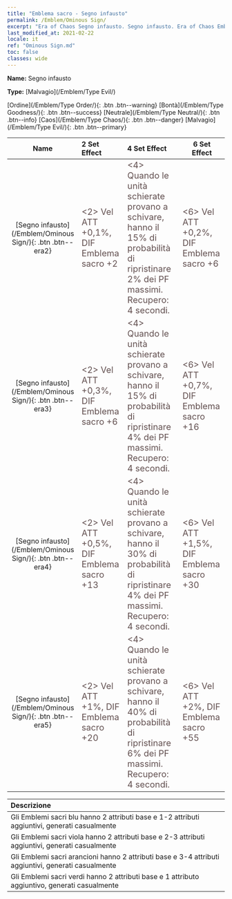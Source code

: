 ```yaml
---
title: "Emblema sacro - Segno infausto"
permalink: /Emblem/Ominous Sign/
excerpt: "Era of Chaos Segno infausto. Segno infausto. Era of Chaos Emblema sacro Segno infausto. Era of Chaos Malvagio Segno infausto"
last_modified_at: 2021-02-22
locale: it
ref: "Ominous Sign.md"
toc: false
classes: wide
---
```


 **Name:** Segno infausto

 **Type:** [Malvagio](/Emblem/Type Evil/)

  [Ordine](/Emblem/Type Order/){: .btn .btn--warning}   [Bontà](/Emblem/Type Goodness/){: .btn .btn--success}   [Neutrale](/Emblem/Type Neutral/){: .btn .btn--info}   [Caos](/Emblem/Type Chaos/){: .btn .btn--danger}   [Malvagio](/Emblem/Type Evil/){: .btn .btn--primary} 

  |         Name            |    2 Set Effect    |   4 Set Effect   | 6 Set Effect   | 
  |:-----------------------:|:-------------------|:-----------------|----------------| 
  | [Segno infausto](/Emblem/Ominous Sign/){: .btn .btn--era2} | <span style="color: #645252;font-size:20px">&lt;2&gt; Vel ATT +0,1%, DIF Emblema sacro +2</span> | <span style="color: #645252;font-size:20px">&lt;4&gt; Quando le unità schierate provano a schivare, hanno il 15% di probabilità di ripristinare 2% dei PF massimi. Recupero: 4 secondi.</span> | <span style="color: #645252;font-size:20px">&lt;6&gt; Vel ATT +0,2%, DIF Emblema sacro +6</span> | 
  | [Segno infausto](/Emblem/Ominous Sign/){: .btn .btn--era3} | <span style="color: #645252;font-size:20px">&lt;2&gt; Vel ATT +0,3%, DIF Emblema sacro +6</span> | <span style="color: #645252;font-size:20px">&lt;4&gt; Quando le unità schierate provano a schivare, hanno il 15% di probabilità di ripristinare 4% dei PF massimi. Recupero: 4 secondi.</span> | <span style="color: #645252;font-size:20px">&lt;6&gt; Vel ATT +0,7%, DIF Emblema sacro +16</span> | 
  | [Segno infausto](/Emblem/Ominous Sign/){: .btn .btn--era4} | <span style="color: #645252;font-size:20px">&lt;2&gt; Vel ATT +0,5%, DIF Emblema sacro +13</span> | <span style="color: #645252;font-size:20px">&lt;4&gt; Quando le unità schierate provano a schivare, hanno il 30% di probabilità di ripristinare 4% dei PF massimi. Recupero: 4 secondi.</span> | <span style="color: #645252;font-size:20px">&lt;6&gt; Vel ATT +1,5%, DIF Emblema sacro +30</span> | 
  | [Segno infausto](/Emblem/Ominous Sign/){: .btn .btn--era5} | <span style="color: #645252;font-size:20px">&lt;2&gt; Vel ATT +1%, DIF Emblema sacro +20</span> | <span style="color: #645252;font-size:20px">&lt;4&gt; Quando le unità schierate provano a schivare, hanno il 40% di probabilità di ripristinare 6% dei PF massimi. Recupero: 4 secondi.</span> | <span style="color: #645252;font-size:20px">&lt;6&gt; Vel ATT +2%, DIF Emblema sacro +55</span> | 

  |         Descrizione            | 
  |:-------------------------------|
  | Gli Emblemi sacri blu hanno 2 attributi base e 1-2 attributi aggiuntivi, generati casualmente |
  | Gli Emblemi sacri viola hanno 2 attributi base e 2-3 attributi aggiuntivi, generati casualmente |
  | Gli Emblemi sacri arancioni hanno 2 attributi base e 3-4 attributi aggiuntivi, generati casualmente |
  | Gli Emblemi sacri verdi hanno 2 attributi base e 1 attributo aggiuntivo, generati casualmente |
